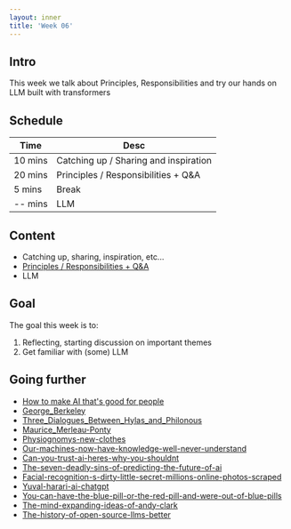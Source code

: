 ```yaml
---
layout: inner
title: 'Week 06'
---
```


## Intro

This week we talk about Principles, Responsibilities and try our hands on LLM built with transformers

## Schedule

| Time    | Desc                                  |
| ------- | ------------------------------------- |
| 10 mins | Catching up / Sharing and inspiration |
| 20 mins | Principles / Responsibilities + Q&A   |
| 5 mins  | Break                                 |
| -- mins | LLM                                   |

## Content

- Catching up, sharing, inspiration, etc...
- [Principles / Responsibilities + Q&A](https://digitalideation.github.io/digcre_h2401/slides/week06.html)
- LLM

## Goal

The goal this week is to:

1. Reflecting, starting discussion on important themes
2. Get familiar with (some) LLM

## Going further

- [How to make AI that's good for people](../resources/How%20to%20Make%20AI.html)
- [George_Berkeley](https://en.m.wikipedia.org/wiki/George_Berkeley)
- [Three_Dialogues_Between_Hylas_and_Philonous](https://en.wikisource.org/wiki/Three_Dialogues_Between_Hylas_and_Philonous)
- [Maurice_Merleau-Ponty](https://en.wikipedia.org/wiki/Maurice_Merleau-Ponty)
- [Physiognomys-new-clothes](https://medium.com/@blaisea/physiognomys-new-clothes-f2d4b59fdd6a)
- [Our-machines-now-have-knowledge-well-never-understand](https://www.wired.com/story/our-machines-now-have-knowledge-well-never-understand/)
- [Can-you-trust-ai-heres-why-you-shouldnt](https://theconversation.com/can-you-trust-ai-heres-why-you-shouldnt-209283)
- [The-seven-deadly-sins-of-predicting-the-future-of-ai](https://rodneybrooks.com/the-seven-deadly-sins-of-predicting-the-future-of-ai/)
- [Facial-recognition-s-dirty-little-secret-millions-online-photos-scraped](https://www.nbcnews.com/tech/internet/facial-recognition-s-dirty-little-secret-millions-online-photos-scraped-n981921)
- [Yuval-harari-ai-chatgpt](https://www.nytimes.com/2023/03/24/opinion/yuval-harari-ai-chatgpt.html)
- [You-can-have-the-blue-pill-or-the-red-pill-and-were-out-of-blue-pills](https://criticalai.org/2023/04/06/noah-giansiracusa-on-you-can-have-the-blue-pill-or-the-red-pill-and-were-out-of-blue-pills-in-the-new-york-times-3-24-2023/)
- [The-mind-expanding-ideas-of-andy-clark](https://www.newyorker.com/magazine/2018/04/02/the-mind-expanding-ideas-of-andy-clark)
- [The-history-of-open-source-llms-better](https://cameronrwolfe.substack.com/p/the-history-of-open-source-llms-better)
